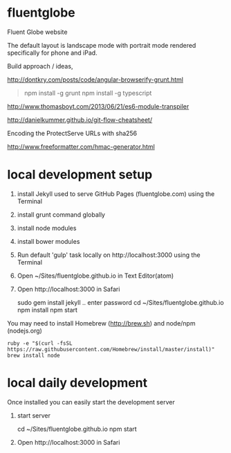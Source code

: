 fluentglobe
===========

Fluent Globe website


The default layout is landscape mode with portrait mode rendered specifically for phone and iPad.


Build approach / ideas,

http://dontkry.com/posts/code/angular-browserify-grunt.html



> npm install -g grunt
> npm install -g typescript



http://www.thomasboyt.com/2013/06/21/es6-module-transpiler


http://danielkummer.github.io/git-flow-cheatsheet/



Encoding the ProtectServe URLs with sha256

http://www.freeformatter.com/hmac-generator.html


local development setup
=======================

1. install Jekyll used to serve GitHub Pages (fluentglobe.com) using the Terminal
2. install grunt command globally
3. install node modules
4. install bower modules
4. Run default 'gulp' task locally on http://localhost:3000 using the Terminal
5. Open ~/Sites/fluentglobe.github.io in Text Editor(atom)
6. Open http://localhost:3000 in Safari

    sudo gem install jekyll
    .. enter password
    cd ~/Sites/fluentglobe.github.io
    npm install
    npm start

You may need to install Homebrew (http://brew.sh) and node/npm (nodejs.org)

    ruby -e "$(curl -fsSL https://raw.githubusercontent.com/Homebrew/install/master/install)"
    brew install node

local daily development
=======================

Once installed you can easily start the development server

1. start server

    cd ~/Sites/fluentglobe.github.io
    npm start

2. Open http://localhost:3000 in Safari
